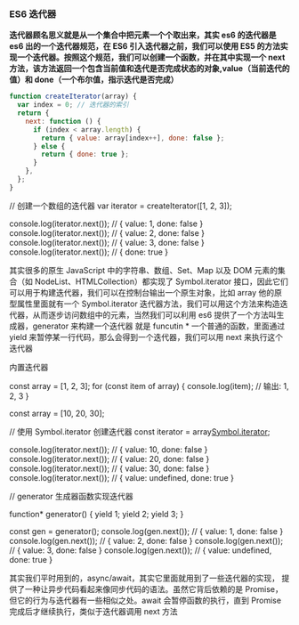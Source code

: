 ### ES6 迭代器

**迭代器顾名思义就是从一个集合中把元素一个个取出来，其实 es6 的迭代器是 es6 出的一个迭代器规范，在 ES6 引入迭代器之前，我们可以使用 ES5 的方法实现一个迭代器。按照这个规范，我们可以创建一个函数，并在其中实现一个 next 方法，该方法返回一个包含当前值和迭代是否完成状态的对象,value（当前迭代的值）和 done（一个布尔值，指示迭代是否完成）**

```js
function createIterator(array) {
  var index = 0; // 迭代器的索引
  return {
    next: function () {
      if (index < array.length) {
        return { value: array[index++], done: false };
      } else {
        return { done: true };
      }
    },
  };
}
```

// 创建一个数组的迭代器
var iterator = createIterator([1, 2, 3]);

console.log(iterator.next()); // { value: 1, done: false }
console.log(iterator.next()); // { value: 2, done: false }
console.log(iterator.next()); // { value: 3, done: false }
console.log(iterator.next()); // { done: true }

其实很多的原生 JavaScript 中的字符串、数组、Set、Map 以及 DOM 元素的集合（如 NodeList、HTMLCollection）都实现了 Symbol.iterator 接口，因此它们可以用于构建迭代器，我们可以在控制台输出一个原生对象，比如 array 他的原型属性里面就有一个 Symbol.iterator 迭代器方法，我们可以用这个方法来构造迭代器，从而逐步访问数组中的元素，当然我们可以利用 es6 提供了一个方法叫生成器，generator 来构建一个迭代器 就是 funcutin \* 一个普通的函数，里面通过 yield 来暂停某一行代码，那么会得到一个迭代器，我们可以用 next 来执行这个迭代器

内置迭代器

const array = [1, 2, 3];
for (const item of array) {
console.log(item); // 输出: 1, 2, 3
}

const array = [10, 20, 30];

// 使用 Symbol.iterator 创建迭代器
const iterator = array[Symbol.iterator]();

console.log(iterator.next()); // { value: 10, done: false }
console.log(iterator.next()); // { value: 20, done: false }
console.log(iterator.next()); // { value: 30, done: false }
console.log(iterator.next()); // { value: undefined, done: true }

// generator 生成器函数实现迭代器

function\* generator() {
yield 1;
yield 2;
yield 3;
}

const gen = generator();
console.log(gen.next()); // { value: 1, done: false }
console.log(gen.next()); // { value: 2, done: false }
console.log(gen.next()); // { value: 3, done: false }
console.log(gen.next()); // { value: undefined, done: true }

其实我们平时用到的，async/await，其实它里面就用到了一些迭代器的实现， 提供了一种让异步代码看起来像同步代码的语法。虽然它背后依赖的是 Promise，但它的行为与迭代器有一些相似之处。await 会暂停函数的执行，直到 Promise 完成后才继续执行，类似于迭代器调用 next 方法
